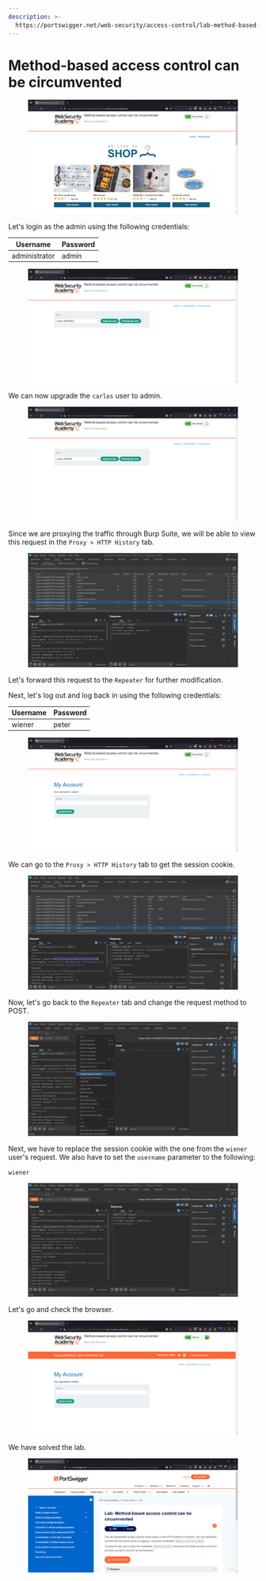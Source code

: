 ```yaml
---
description: >-
  https://portswigger.net/web-security/access-control/lab-method-based-access-control-can-be-circumvented
---
```


# Method-based access control can be circumvented

<figure><img src="../../../.gitbook/assets/1 (155).png" alt=""><figcaption></figcaption></figure>

Let's login as the admin using the following credentials:

| Username      | Password |
| ------------- | -------- |
| administrator | admin    |

<figure><img src="../../../.gitbook/assets/2 (15).png" alt=""><figcaption></figcaption></figure>

We can now upgrade the `carlos` user to admin.

<figure><img src="../../../.gitbook/assets/3 (15).png" alt=""><figcaption></figcaption></figure>

Since we are proxying the traffic through Burp Suite, we will be able to view this request in the `Proxy > HTTP History` tab.

<figure><img src="../../../.gitbook/assets/4 (12).png" alt=""><figcaption></figcaption></figure>

Let's forward this request to the `Repeater` for further modification.&#x20;

Next, let's log out and log back in using the following credentials:

| Username | Password |
| -------- | -------- |
| wiener   | peter    |

<figure><img src="../../../.gitbook/assets/5 (13).png" alt=""><figcaption></figcaption></figure>

We can go to the `Proxy > HTTP History` tab to get the session cookie.

<figure><img src="../../../.gitbook/assets/6 (10).png" alt=""><figcaption></figcaption></figure>

Now, let's go back to the `Repeater` tab and change the request method to POST.

<figure><img src="../../../.gitbook/assets/7 (11).png" alt=""><figcaption></figcaption></figure>

Next, we have to replace the session cookie with the one from the `wiener` user's request. We also have to set the `username` parameter to the following:

```
wiener
```

<figure><img src="../../../.gitbook/assets/8 (4).png" alt=""><figcaption></figcaption></figure>

Let's go and check the browser.

<figure><img src="../../../.gitbook/assets/9 (4).png" alt=""><figcaption></figcaption></figure>

We have solved the lab.

<figure><img src="../../../.gitbook/assets/10 (3).png" alt=""><figcaption></figcaption></figure>
